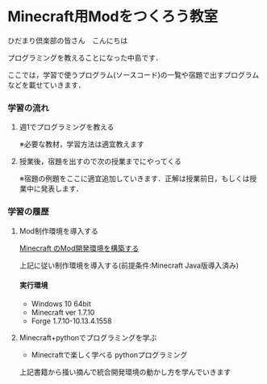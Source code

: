 # Minecraft用Modをつくろう教室
ひだまり倶楽部の皆さん　こんにちは

プログラミングを教えることになった中島です．

ここでは，学習で使うプログラム(ソースコード)の一覧や宿題で出すプログラムなどを載せていきます．

### 学習の流れ
1. 週1でプログラミングを教える

    ※必要な教材，学習方法は適宜教えます

2. 授業後，宿題を出すので次の授業までにやってくる 

    ※宿題の例題をここに適宜追加していきます．正解は授業前日，もしくは授業中に発表します．

### 学習の履歴
1. Mod制作環境を導入する

    [Minecraft のMod開発環境を構築する](https://mcmodding.jp/modding/index.php/MOD%E9%96%8B%E7%99%BA%E7%92%B0%E5%A2%83%E3%82%92%E4%BD%9C%E3%82%8B)

    上記に従い制作環境を導入する(前提条件:Minecraft Java版導入済み)

    #### 実行環境
    + Windows 10 64bit
    + Minecraft ver 1.7.10
    + Forge 1.7.10-10.13.4.1558


2. Minecraft+pythonでプログラミングを学ぶ
    + Minecraftで楽しく学べる pythonプログラミング

    上記書籍から掻い摘んで統合開発環境の動かし方を学んでいきます
